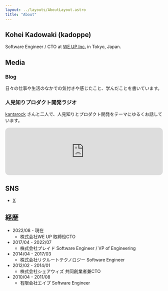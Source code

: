 ```yaml
---
layout: ../layouts/AboutLayout.astro
title: "About"
---
```


## Kohei Kadowaki (kadoppe)

Software Engineer / CTO at [WE UP Inc.](https://corp.weup.jp/) in Tokyo, Japan.

## Media

### Blog
日々の仕事や生活のなかでの気付きや感じたこと、学んだことを書いています。

### 人見知りプロダクト開発ラジオ
[kantarock](https://x.com/kantarock) さんと二人で、人見知りとプロダクト開発をテーマにゆるくお話しています。

<iframe style="border-radius:12px" src="https://open.spotify.com/embed/show/6teDTilmJzIkms5A0hT49U?utm_source=generator" width="100%" height="152" frameBorder="0" allowfullscreen="" allow="autoplay; clipboard-write; encrypted-media; fullscreen; picture-in-picture" loading="lazy"></iframe>

## SNS

- [X](https://x.com/kadoppe)

## 経歴

- 2022/08 - 現在
  - 株式会社WE UP 取締役CTO
- 2017/04 - 2022/07
  - 株式会社プレイド Software Engineer / VP of Engineering
- 2014/04 - 2017/03
  - 株式会社リクルートテクノロジー Software Engineer
- 2012/02 - 2014/01
  - 株式会社シェアウィズ 共同創業者兼CTO
- 2010/04 - 2011/08
  - 有限会社エイプ Software Engineer

